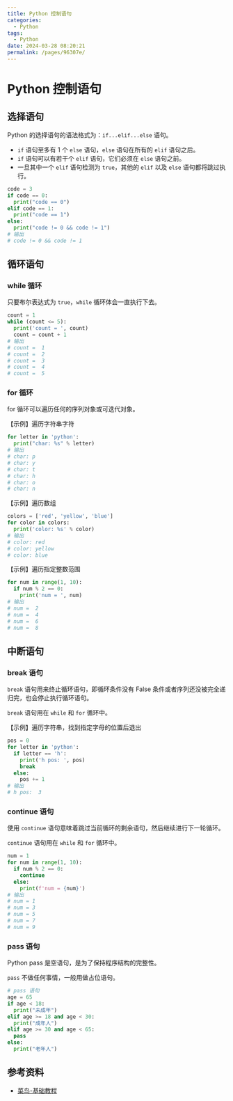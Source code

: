 ```yaml
---
title: Python 控制语句
categories: 
  - Python
tags: 
  - Python
date: 2024-03-28 08:20:21
permalink: /pages/96307e/
---
```


# Python 控制语句

## 选择语句

Python 的选择语句的语法格式为：`if...elif...else` 语句。

- `if` 语句至多有 1 个 `else` 语句，`else` 语句在所有的 `elif` 语句之后。
- `if` 语句可以有若干个 `elif` 语句，它们必须在 `else` 语句之前。
- 一旦其中一个 `elif` 语句检测为 `true`，其他的 `elif` 以及 `else` 语句都将跳过执行。

```python
code = 3
if code == 0:
  print("code == 0")
elif code == 1:
  print("code == 1")
else:
  print("code != 0 && code != 1")
# 输出
# code != 0 && code != 1
```

## 循环语句

### while 循环

只要布尔表达式为 `true`，`while` 循环体会一直执行下去。

```python
count = 1
while (count <= 5):
  print('count = ', count)
  count = count + 1
# 输出
# count =  1
# count =  2
# count =  3
# count =  4
# count =  5
```

### for 循环

for 循环可以遍历任何的序列对象或可迭代对象。

【示例】遍历字符串字符

```python
for letter in 'python':
  print("char: %s" % letter)
# 输出
# char: p
# char: y
# char: t
# char: h
# char: o
# char: n
```

【示例】遍历数组

```python
colors = ['red', 'yellow', 'blue']
for color in colors:
  print('color: %s' % color)
# 输出
# color: red
# color: yellow
# color: blue
```

【示例】遍历指定整数范围

```python
for num in range(1, 10):
  if num % 2 == 0:
    print('num = ', num)
# 输出
# num =  2
# num =  4
# num =  6
# num =  8
```

## 中断语句

### break 语句

`break` 语句用来终止循环语句，即循环条件没有 False 条件或者序列还没被完全递归完，也会停止执行循环语句。

`break` 语句用在 `while` 和 `for` 循环中。

【示例】遍历字符串，找到指定字母的位置后退出

```python
pos = 0
for letter in 'python':
  if letter == 'h':
    print('h pos: ', pos)
    break
  else:
    pos += 1
# 输出
# h pos:  3
```

### continue 语句

使用 `continue` 语句意味着跳过当前循环的剩余语句，然后继续进行下一轮循环。

`continue` 语句用在 `while` 和 `for` 循环中。

```python
num = 1
for num in range(1, 10):
  if num % 2 == 0:
    continue
  else:
    print(f'num = {num}')
# 输出
# num = 1
# num = 3
# num = 5
# num = 7
# num = 9
```

### pass 语句

Python pass 是空语句，是为了保持程序结构的完整性。

`pass` 不做任何事情，一般用做占位语句。

```python
# pass 语句
age = 65
if age < 18:
  print("未成年")
elif age >= 18 and age < 30:
  print("成年人")
elif age >= 30 and age < 65:
  pass
else:
  print("老年人")
```

## 参考资料

- [菜鸟-基础教程](https://www.runoob.com/python/python-tutorial.html)
